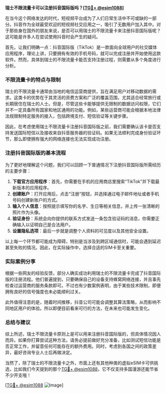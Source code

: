 **瑞士不限流量卡可以注册抖音国际版吗？[[TG💪+ @esim1088](https://t.me/s/esim1088)]**

在当今这个网络发达的时代，短视频平台成为了人们日常生活中不可或缺的一部分。抖音作为全球最受欢迎的短视频社交应用之一，吸引了无数用户加入其中。对于那些身在国外的朋友来说，是否可以用瑞士的不限流量卡来注册抖音国际版呢？这可能是许多人在尝试使用抖音时会产生的疑问。

首先，让我们明确一点：抖音国际版（TikTok）是一款面向全球用户的社交媒体应用程序，理论上讲，只要拥有有效的手机号码，就可以完成注册并开始使用这款软件。然而，具体到瑞士的不限流量卡能否支持注册过程，则需要从多个角度进行分析。

### 不限流量卡的特点与限制

瑞士的不限流量卡通常由当地的电信运营商提供，旨在满足用户对移动数据的需求。这类卡的优势在于其灵活的资费方案和广泛的覆盖范围，尤其适合经常旅行或长期居住在瑞士的人士。但是，尽管这些卡能够提供无限制的数据访问权限，它们并不一定具备所有国家和地区通用的功能。例如，某些运营商可能会根据本地法律法规限制特定服务的接入，包括跨境支付、短信验证等关键步骤。

因此，在考虑使用瑞士不限流量卡注册抖音国际版之前，我们需要确认该卡是否支持发送国际短信以及接收来自抖音服务器的验证码。如果无法顺利完成身份验证环节，那么即使拥有强大的网络连接也无法实现成功注册。

### 注册抖音国际版的基本流程

为了更好地理解这个问题，我们可以回顾一下普通情况下注册抖音国际版所需经历的主要步骤：

1. **下载官方应用程序**：首先，你需要在手机的应用商店里搜索“TikTok”并下载最新版本的应用程序。
2. **创建账户**：打开应用后，点击“注册”按钮，并选择通过电子邮件地址或者手机号码创建新账户的方式。
3. **输入个人信息**：按照提示填写你的名字、生日等相关信息，并上传一张清晰的照片作为头像。
4. **验证身份**：系统会向你提供的联系方式发送一条包含验证码的消息，你需要正确输入以证明自己是合法用户。
5. **设置隐私选项**：最后一步就是调整个人资料的可见度以及其他安全设置。

以上每一个环节都可能成为障碍，特别是当涉及到跨区域通信时，可能会遇到延迟甚至失败的情况。因此，在实际操作中，选择合适的SIM卡至关重要。

### 实际案例分享

根据一些网友的经验反馈，部分人确实成功利用瑞士的不限流量卡完成了抖音国际版的注册流程。他们普遍提到，只要确保自己的设备支持蜂窝网络连接，并且事先检查过运营商的服务条款即可。不过也有少数案例表明，由于某些技术限制，即便拥有良好的信号强度也未必能顺利过关。

此外值得注意的是，随着时间推移，抖音公司可能会调整其算法策略，从而影响不同地区用户的体验。所以即便目前看来可行的方法，在未来也可能发生变化。

### 总结与建议

综上所述，瑞士不限流量卡原则上是可以用来注册抖音国际版的，但具体情况因人而异。如果你打算尝试这种方法，请务必提前做好充分准备，比如测试短信功能是否正常工作，并留意任何可能存在的额外费用。同时，考虑到各国之间的政策差异，最好咨询专业人士后再做决定。

当然了，除了瑞士的不限流量卡之外，市面上还有其他种类的虚拟eSIM卡可供挑选，比如我们今天提到的那个[TG💪+ @esim1088](https://t.me/s/esim1088)，它不仅支持多国漫游还能节省不少开支哦！

[[TG💪+ @esim1088](https://t.me/s/esim1088) ![Image](https://i.postimg.cc/4NQfJmqS/Snipaste-2025-05-13-00-14-12.png)]